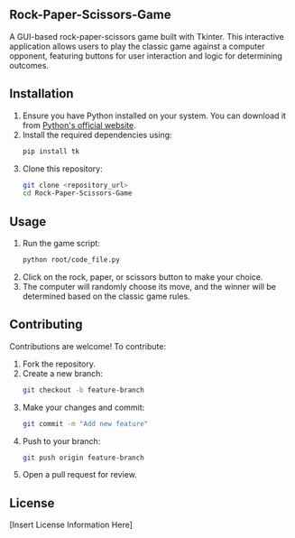 ## Rock-Paper-Scissors-Game

A GUI-based rock-paper-scissors game built with Tkinter. This interactive application allows users to play the classic game against a computer opponent, featuring buttons for user interaction and logic for determining outcomes.

## Installation

1. Ensure you have Python installed on your system. You can download it from [Python's official website](https://www.python.org/downloads/).
2. Install the required dependencies using:
   ```bash
   pip install tk
   ```
3. Clone this repository:
   ```bash
   git clone <repository_url>
   cd Rock-Paper-Scissors-Game
   ```

## Usage

1. Run the game script:
   ```bash
   python root/code_file.py
   ```
2. Click on the rock, paper, or scissors button to make your choice.
3. The computer will randomly choose its move, and the winner will be determined based on the classic game rules.

## Contributing

Contributions are welcome! To contribute:
1. Fork the repository.
2. Create a new branch:
   ```bash
   git checkout -b feature-branch
   ```
3. Make your changes and commit:
   ```bash
   git commit -m "Add new feature"
   ```
4. Push to your branch:
   ```bash
   git push origin feature-branch
   ```
5. Open a pull request for review.

## License

[Insert License Information Here]